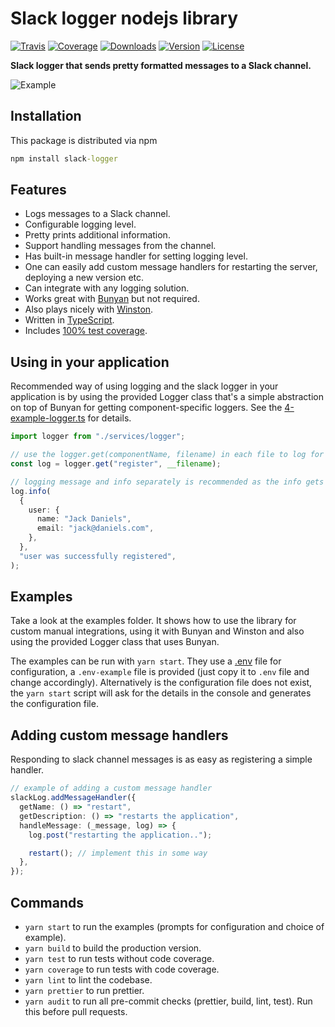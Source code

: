 # Slack logger nodejs library

[![Travis](https://img.shields.io/travis/stagnationlab/slack-logger.svg)](https://travis-ci.org/stagnationlab/slack-logger)
[![Coverage](https://img.shields.io/coveralls/stagnationlab/slack-logger.svg)](https://coveralls.io/github/stagnationlab/slack-logger)
[![Downloads](https://img.shields.io/npm/dm/slack-logger.svg)](http://npm-stat.com/charts.html?package=slack-logger&from=2018-08-01)
[![Version](https://img.shields.io/npm/v/slack-logger.svg)](http://npm.im/slack-logger)
[![License](https://img.shields.io/npm/l/slack-logger.svg)](http://opensource.org/licenses/MIT)

**Slack logger that sends pretty formatted messages to a Slack channel.**

![Example](https://raw.githubusercontent.com/stagnationlab/slack-logger/master/examples/example.jpg)

## Installation

This package is distributed via npm

```cmd
npm install slack-logger
```

## Features

- Logs messages to a Slack channel.
- Configurable logging level.
- Pretty prints additional information.
- Support handling messages from the channel.
- Has built-in message handler for setting logging level.
- One can easily add custom message handlers for restarting the server, deploying a new version etc.
- Can integrate with any logging solution.
- Works great with [Bunyan](https://github.com/trentm/node-bunyan) but not required.
- Also plays nicely with [Winston](https://github.com/winstonjs/winston).
- Written in [TypeScript](https://www.typescriptlang.org/).
- Includes [100% test coverage](https://coveralls.io/github/stagnationlab/slack-logger).

## Using in your application

Recommended way of using logging and the slack logger in your application is by using the provided Logger class that's a simple abstraction on top of Bunyan for getting component-specific loggers. See the [4-example-logger.ts](https://github.com/stagnationlab/slack-logger/blob/master/example/4-example-logger.ts) for details.

```typescript
import logger from "./services/logger";

// use the logger.get(componentName, filename) in each file to log for a specific component
const log = logger.get("register", __filename);

// logging message and info separately is recommended as the info gets nicely formatted and message becomes searchable
log.info(
  {
    user: {
      name: "Jack Daniels",
      email: "jack@daniels.com",
    },
  },
  "user was successfully registered",
);
```

## Examples

Take a look at the examples folder. It shows how to use the library for custom manual integrations, using it with Bunyan and Winston and also using the provided Logger class that uses Bunyan.

The examples can be run with `yarn start`. They use a [.env](https://www.npmjs.com/package/dotenv) file for configuration, a `.env-example` file is provided (just copy it to `.env` file and change accordingly). Alternatively is the configuration file does not exist, the `yarn start` script will ask for the details in the console and generates the configuration file.

## Adding custom message handlers

Responding to slack channel messages is as easy as registering a simple handler.

```typescript
// example of adding a custom message handler
slackLog.addMessageHandler({
  getName: () => "restart",
  getDescription: () => "restarts the application",
  handleMessage: (_message, log) => {
    log.post("restarting the application..");

    restart(); // implement this in some way
  },
});
```

## Commands

- `yarn start` to run the examples (prompts for configuration and choice of example).
- `yarn build` to build the production version.
- `yarn test` to run tests without code coverage.
- `yarn coverage` to run tests with code coverage.
- `yarn lint` to lint the codebase.
- `yarn prettier` to run prettier.
- `yarn audit` to run all pre-commit checks (prettier, build, lint, test). Run this before pull requests.